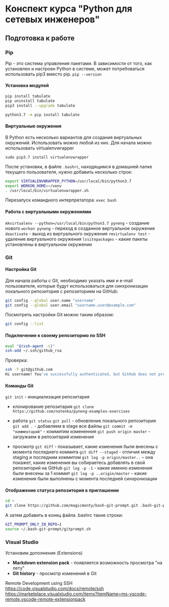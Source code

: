 # Конспект курса "Python для сетевых инженеров"

## Подготовка к работе

### Pip

Pip - это система управления пакетами. В зависимости от того, как установлен и настроен Python в системе, может потребоваться использовать pip3 вместо pip.
`pip --version`

#### Установка модулей

```bash
pip install tabulate
pip uninstall tabulate
pip3 install --upgrade tabulate

python3.7 -m pip install tabulate
```

#### Виртуальные окружения

В Python есть несколько вариантов для создания виртуальных окружений.
Использовать можно любой из них. Для начала можно использовать virtualenvwrapper

`sudo pip3.7 install virtualenvwrapper`

После установки, в файле `.bashrc`, находящимся в домашней папке текущего пользователя,
нужно добавить несколько строк:

```bash
export VIRTUALENVWRAPPER_PYTHON=/usr/local/bin/python3.7
export WORKON_HOME=~/venv
. /usr/local/bin/virtualenvwrapper.sh
```

Перезапуск командного интерпретатора:
`exec bash`

#### Работа с виртуальными окружениями

`mkvirtualenv --python=/usr/local/bin/python3.7 pyneng` - cоздание нового
`workon pyneng` - переход в созданное виртуальное окружение
`deactivate` - выход из виртуального окружения
`rmvirtualenv test` - удаление виртуального окружения
`lssitepackages` - какие пакеты установлены в виртуальном окружении

### Git

#### Настройка Git

Для начала работы с Git, необходимо указать имя и e-mail пользователя, которые будут использоваться для синхронизации локального репозитория с репозиторием на GitHub:

```bash
git config --global user.name "username"
git config --global user.email "username.user@example.com"
```

Посмотреть настройки Git можно таким образом:

```bash
git config --list
```

#### Подключение к своему репозиторию по SSH

```bash
eval "$(ssh-agent -s)"
ssh-add ~/.ssh/github_rsa
```

Проверка:

```bash
ssh -T git@github.com
Hi username! You've successfully authenticated, but GitHub does not provide shell access.
```

#### Команды Git

`git init` - инициализация репозитария
* клонирование репозитария
`git clone https://github.com/natenka/pyneng-examples-exercises`

* работа
`git status`
`git pull` - обновление локального репозитория
`git add .` - добавляем в stage все файлы
`git commit -m "комментарий"` - коммитим измененния
`git push origin master` - загружаем в репозитарий изменения

* просмотр
`git diff` - показывает, какие изменения были внесены с момента последнего коммита
`git diff --staged` - отличия между staging и последним коммитом
`git log -p origin/master..` – она покажет, какие изменения вы собираетесь добавлять в свой репозиторий на GitHub
`git log -p -1` - какие именно изменения были внесены за 1 коммит
`git log -p ..origin/master` - какие изменения были выполнены с момента
последней синхронизации

#### Отображение статуса репозитория в приглашении

```bash
cd ~
git clone https://github.com/magicmonty/bash-git-prompt.git .bash-git-prompt --depth=1
```

А затем добавить в конец файла .bashrc такие строки:

```bash
GIT_PROMPT_ONLY_IN_REPO=1
source ~/.bash-git-prompt/gitprompt.sh
```

### Visual Studio
Установим дополнения (Extensions)
* **Markdown extension pack** - появляется возможность просмотра "на лету"
*  **Git history** - просмотр изменений в Git

Remote Development using SSH https://code.visualstudio.com/docs/remote/ssh
https://marketplace.visualstudio.com/items?itemName=ms-vscode-remote.vscode-remote-extensionpack

